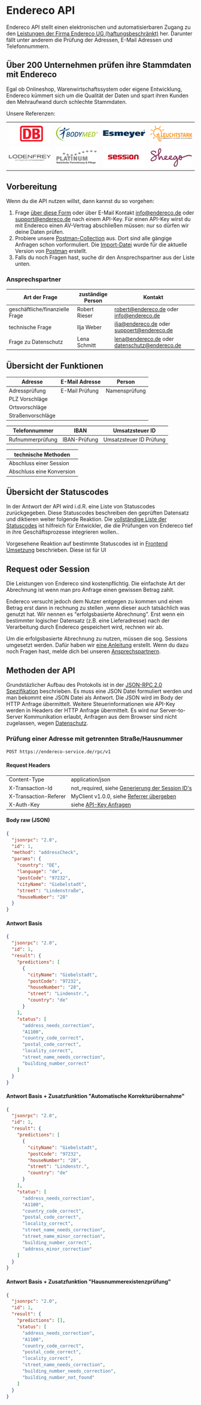 # Endereco API

Endereco API stellt einen elektronischen und automatisierbaren Zugang zu den [Leistungen der Firma Endereco UG (haftungsbeschränkt)](https://www.endereco.de/services/) her. 
Darunter fällt unter anderem die Prüfung der Adressen, E-Mail Adressen und Telefonnummern.

## Über 200 Unternehmen prüfen ihre Stammdaten mit Endereco

Egal ob Onlineshop, Warenwirtschaftssystem oder eigene Entwicklung, Endereco kümmert sich um die Qualität der Daten und spart ihren Kunden den Mehraufwand durch schlechte Stammdaten. 

Unsere Referenzen:

|  |  |  |  |
|---|---|---|---|
| ![](./imgs/bahn-805cdfd6.png "") | ![](./imgs/bodymed-3fa122cb.png "") | ![](./imgs/esmeyer-9ea34a21.png "") | ![](./imgs/leuchtstark-5bc7e2f1.png "") |
| ![](./imgs/lodenfrey-504abfa7.png "") | ![](./imgs/paltinum-9f33b7f8.png "") | ![](./imgs/session-a3b56a76.png "") | ![](./imgs/sheego-b19f87e2.png "") |

## Vorbereitung

Wenn du die API nutzen willst, dann kannst du so vorgehen:

1. Frage [über diese Form](https://share.hsforms.com/1Hez4RJSYQt2EFH_tdnCjsw3e78w) oder über E-Mail Kontakt info@endereco.de oder support@endereco.de nach einem API-Key. Für einen API-Key wirst du mit Endereco einen AV-Vertrag abschließen müssen: nur so dürfen wir deine Daten prüfen.
2. Probiere unsere [Postman-Collection](https://todo.com) aus. Dort sind alle gängige Anfragen schon vorformuliert. Die [Import-Datei](https://todo.com) wurde für die aktuelle Version von [Postman](https://www.postman.com/) erstellt.
3. Falls du noch Fragen hast, suche dir den Ansprechspartner aus der Liste unten.

### Ansprechspartner
| Art der Frage | zuständige Person | Kontakt |
|---|---|---|
| geschäftliche/finanzielle Frage | Robert Rieser  | robert@endereco.de oder info@endereco.de |
| technische Frage | Ilja Weber | ilja@endereco.de oder suppoert@endereco.de  |
| Frage zu Datenschutz | Lena Schmitt | lena@endereco.de oder datenschutz@endereco.de |

## Übersicht der Funktionen

| Adresse | E-Mail Adresse | Person |
|---|---|---|
| Adressprüfung | E-Mail Prüfung | Namensprüfung |
| PLZ Vorschläge | | |
| Ortsvorschläge | | |
| Straßenvorschläge | | |

| Telefonnummer | IBAN | Umsatzsteuer ID |
|---|---|---|
| Rufnummerprüfung | IBAN-Prüfung | Umsatzsteuer ID Prüfung |

| technische Methoden |
|---|
| Abschluss einer Session |
| Abschluss eine Konversion |

## Übersicht der Statuscodes

In der Antwort der API wird i.d.R. eine Liste von Statuscodes zurückgegeben. Diese Statuscodes beschreiben den geprüften Datensatz und diktieren weiter folgende Reaktion. Die [vollständige Liste der Statuscodes](./statuscodes.md) ist hilfreich für Entwickler, die die Prüfungen von Endereco tief in ihre Geschäftsprozesse integrieren wollen.. 

Vorgesehene Reaktion auf bestimmte Statuscodes ist in [Frontend Umsetzung](./ui-requirements.md) beschrieben. Diese ist für UI 

## Request oder Session

Die Leistungen von Endereco sind kostenpflichtig. Die einfachste Art der Abrechnung ist wenn man pro Anfrage einen gewissen Betrag zahlt.

Endereco versucht jedoch dem Nutzer entgegen zu kommen und einen Betrag erst dann in rechnung zu stellen ,wenn dieser auch tatsächlich was genutzt hat. Wir nennen es "erfolgsbasierte Abrechnung". Erst wenn ein bestimmter logischer Datensatz (z.B. eine Lieferadresse) nach der Verarbeitung durch Endereco gespeichert wird, rechnen wir ab.

Um die erfolgsbasierte Abrechnung zu nutzen, müssen die sog. Sessions umgesetzt werden. Dafür haben wir [eine Anleitung](./generating-sessions.md) erstellt. Wenn du dazu noch Fragen hast, melde dich bei unseren [Ansprechspartnern](#Ansprechspartner).

## Methoden der API

Grundstäzlicher Aufbau des Protokolls ist in der [JSON-RPC 2.0 Spezifikation](https://www.jsonrpc.org/specification) beschrieben. Es muss eine JSON Datei formuliert werden und man bekommt eine JSON Datei als Antwort. Die JSON wird im Body der HTTP Anfrage übermittelt. 
Weitere Steuerinformationen wie API-Key werden in Headers der HTTP Anfrage übermittelt. Es wird nur Server-to-Server Kommunikation erlaubt, Anfragen aus dem Browser sind nicht zugelassen, wegen [Datenschutz](./data-protection.md).

### Prüfung einer Adresse mit getrennten Straße/Hausnummer

```
POST https://endereco-service.de/rpc/v1
```
#### Request Headers
|  |  |
|---|---|
| Content-Type| application/json  |
| X-Transaction-Id | not_required, siehe [Generierung der Session ID's](./generating-sessions.md) |
| X-Transaction-Referer | MyClient v1.0.0, siehe [Referrer übergeben](./providing-referrer.md) |
| X-Auth-Key | siehe [API-Key Anfragen](./request-apikey.md) |

#### Body raw (JSON)

```json
{
  "jsonrpc": "2.0",
  "id": 1,
  "method": "addressCheck",
  "params": {
    "country": "DE",
    "language": "de",
    "postCode": "97232",
    "cityName": "Giebelstadt",
    "street": "Lindenstraße",
    "houseNumber": "28"
  }
}
```

#### Antwort Basis

```json
{
  "jsonrpc": "2.0",
  "id": 1,
  "result": {
    "predictions": [
      {
        "cityName": "Giebelstadt",
        "postCode": "97232",
        "houseNumber": "28",
        "street": "Lindenstr.",
        "country": "de"
      }
    ],
    "status": [
      "address_needs_correction",
      "A1100",
      "country_code_correct",
      "postal_code_correct",
      "locality_correct",
      "street_name_needs_correction",
      "building_number_correct"
    ]
  }
}
```

#### Antwort Basis + Zusatzfunktion "Automatische Korrekturübernahme"
```json
{
  "jsonrpc": "2.0",
  "id": 1,
  "result": {
    "predictions": [
      {
        "cityName": "Giebelstadt",
        "postCode": "97232",
        "houseNumber": "28",
        "street": "Lindenstr.",
        "country": "de"
      }
    ],
    "status": [
      "address_needs_correction",
      "A1100",
      "country_code_correct",
      "postal_code_correct",
      "locality_correct",
      "street_name_needs_correction",
      "street_name_minor_correction",
      "building_number_correct",
      "address_minor_correction"
    ]
  }
}
```

#### Antwort Basis + Zusatzfunktion "Hausnummerexistenzprüfung"
```json
{
  "jsonrpc": "2.0",
  "id": 1,
  "result": {
    "predictions": [],
    "status": [
      "address_needs_correction",
      "A1100",
      "country_code_correct",
      "postal_code_correct",
      "locality_correct",
      "street_name_needs_correction",
      "building_number_needs_correction",
      "building_number_not_found"
    ]
  }
}
```
